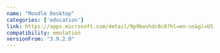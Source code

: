 ```yaml
---
name: "Moodle Desktop"
categories: ['education']
link: https://apps.microsoft.com/detail/9p9bwvhdc8c8?hl=en-us&gl=US
compatibility: emulation
versionFrom: "3.9.2.0"
---
```


